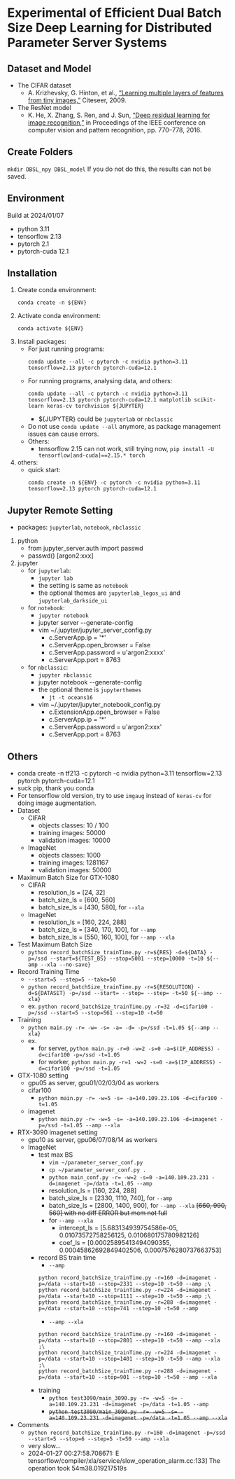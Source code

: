 # Experimental of Efficient Dual Batch Size Deep Learning for Distributed Parameter Server Systems
<!--
K. -W. Lu, P. Liu, D. -Y. Hong and J. -J. Wu, "Efficient Dual Batch Size Deep Learning for Distributed Parameter Server Systems," 2022 IEEE 46th Annual Computers, Software, and Applications Conference (COMPSAC), 2022, pp. 630-639, doi: [10.1109/COMPSAC54236.2022.00110](https://doi.org/10.1109/COMPSAC54236.2022.00110).
-->

## Dataset and Model
- The CIFAR dataset
    - A. Krizhevsky, G. Hinton, et al., [“Learning multiple layers of features from tiny images,”](https://www.cs.toronto.edu/~kriz/) Citeseer, 2009.
- The ResNet model
    - K. He, X. Zhang, S. Ren, and J. Sun, [“Deep residual learning for image recognition,”](https://doi.org/10.1109/CVPR.2016.90) in Proceedings of the IEEE conference on computer vision and pattern recognition, pp. 770–778, 2016.

## Create Folders
`mkdir DBSL_npy DBSL_model`
If you do not do this, the results can not be saved.

## Environment
Build at 2024/01/07
- python 3.11
- tensorflow 2.13
- pytorch 2.1
- pytorch-cuda 12.1

## Installation
1. Create conda environment:
    ```
    conda create -n ${ENV}
    ```
2. Activate conda environment:
    ```
    conda activate ${ENV}
    ```
3. Install packages:
    - For just running programs:
        ```
        conda update --all -c pytorch -c nvidia python=3.11 tensorflow=2.13 pytorch pytorch-cuda=12.1
        ```
    - For running programs, analysing data, and others:
        ```
        conda update --all -c pytorch -c nvidia python=3.11 tensorflow=2.13 pytorch pytorch-cuda=12.1 matplotlib scikit-learn keras-cv torchvision ${JUPYTER}
        ```
        - ${JUPYTER} could be `jupyterlab` or `nbclassic`
    - Do not use `conda update --all` anymore, as package management issues can cause errors.
    - Others:
        - tensorflow 2.15 can not work, still trying now, `pip install -U tensorflow[and-cuda]==2.15.* torch`
4. others:
    - quick start:
        ```
        conda create -n ${ENV} -c pytorch -c nvidia python=3.11 tensorflow=2.13 pytorch pytorch-cuda=12.1
        ```

## Jupyter Remote Setting
- packages: `jupyterlab`, `notebook`, `nbclassic`
1. python
    - from jupyter_server.auth import passwd
    - passwd()
        [argon2:xxx]
2. jupyter
    - for `jupyterlab`:
        - `jupyter lab`
        - the setting is same as `notebook`
        - the optional themes are `jupyterlab_legos_ui` and `jupyterlab_darkside_ui`
    - for `notebook`:
        - `jupyter notebook`
        - jupyter server --generate-config
        - vim ~/.jupyter/jupyter_server_config.py
            - c.ServerApp.ip = '*'
            - c.ServerApp.open_browser = False
            - c.ServerApp.password = u'argon2:xxxx'
            - c.ServerApp.port = 8763
    - for `nbclassic`:
        - `jupyter nbclassic`
        - jupyter notebook --generate-config
        - the optional theme is `jupyterthemes`
            - `jt -t oceans16`
        - vim ~/.jupyter/jupyter_notebook_config.py
            - c.ExtensionApp.open_browser = False
            - c.ServerApp.ip = '*'
            - c.ServerApp.password = u'argon2:xxx'
            - c.ServerApp.port = 8763

## Others
- conda create -n tf213 -c pytorch -c nvidia python=3.11 tensorflow=2.13 pytorch pytorch-cuda=12.1
- suck pip, thank you conda
- For tensorflow old version, try to use `imgaug` instead of `keras-cv` for doing image augmentation.
- Dataset
    - CIFAR
        - objects classes: 10 / 100
        - training images: 50000
        - validation images: 10000
    - ImageNet
        - objects classes: 1000
        - training images: 1281167
        - validation images: 50000
- Maximum Batch Size for GTX-1080
    - CIFAR
        - resolution_ls = [24, 32]
        - batch_size_ls = [600, 560]
        - batch_size_ls = [430, 580], for `--xla`
    - ImageNet
        - resolution_ls = [160, 224, 288]
        - batch_size_ls = [340, 170, 100], for `--amp`
        - batch_size_ls = [550, 160, 100], for `--amp --xla`
- Test Maximum Batch Size
    - `python record_batchSize_trainTime.py -r=${RES} -d=${DATA} -p=/ssd --start=${TEST_BS} --stop=5001 --step=10000 -t=10 ${--amp --xla --no-save}`
- Record Training Time
    - `--start=5 --step=5 --take=50`
    - `python record_batchSize_trainTime.py -r=${RESOLUTION} -d=${DATASET} -p=/ssd --start= --stop= --step= -t=50 ${--amp --xla}`
    - ex. `python record_batchSize_trainTime.py -r=32 -d=cifar100 -p=/ssd --start=5 --stop=561 --step=10 -t=50`
- Training
    - `python main.py -r= -w= -s= -a= -d= -p=/ssd -t=1.05 ${--amp --xla}`
    - ex.
        - for server, `python main.py -r=0 -w=2 -s=0 -a=$(IP_ADDRESS) -d=cifar100 -p=/ssd -t=1.05`
        - for worker, `python main.py -r=1 -w=2 -s=0 -a=$(IP_ADDRESS) -d=cifar100 -p=/ssd -t=1.05`
- GTX-1080 setting
    - gpu05 as server, gpu01/02/03/04 as workers
    - cifar100
        - `python main.py -r= -w=5 -s= -a=140.109.23.106 -d=cifar100 -t=1.05`
    - imagenet
        - `python main.py -r= -w=5 -s= -a=140.109.23.106 -d=imagenet -p=/ssd -t=1.05 --amp --xla`
- RTX-3090 imagenet setting
    - gpu10 as server, gpu06/07/08/14 as workers
    - ImageNet
        - test max BS
            - `vim ~/parameter_server_conf.py`
            - `cp ~/parameter_server_conf.py .`
            - `python main_conf.py -r= -w=2 -s=0 -a=140.109.23.231 -d=imagenet -p=/data -t=1.05 --amp`
            - resolution_ls = [160, 224, 288]
            - batch_size_ls = [2330, 1110, 740], for `--amp`
            - batch_size_ls = [2800, 1400, 900], for `--amp --xla` ~~[660, 990, 560] with no diff ERROR but mem not full~~
            - for `--amp --xla`
                - intercept_ls = [5.683134939754586e-05, 0.01073572758256125, 0.010680175780982126]
                - coef_ls = [0.00025895413494090355, 0.00045862692849402506, 0.0007576280737663753]
        - record BS train time
            - `--amp`
            ```
            python record_batchSize_trainTime.py -r=160 -d=imagenet -p=/data --start=10 --stop=2331 --step=10 -t=50 --amp ;\
            python record_batchSize_trainTime.py -r=224 -d=imagenet -p=/data --start=10 --stop=1111 --step=10 -t=50 --amp ;\
            python record_batchSize_trainTime.py -r=288 -d=imagenet -p=/data --start=10 --stop=741 --step=10 -t=50 --amp
            ```
            - `--amp --xla`
            ```
            python record_batchSize_trainTime.py -r=160 -d=imagenet -p=/data --start=10 --stop=2801 --step=10 -t=50 --amp --xla ;\
            python record_batchSize_trainTime.py -r=224 -d=imagenet -p=/data --start=10 --stop=1401 --step=10 -t=50 --amp --xla ;\
            python record_batchSize_trainTime.py -r=288 -d=imagenet -p=/data --start=10 --stop=901 --step=10 -t=50 --amp --xla
            ```
        - training
            - `python test3090/main_3090.py -r= -w=5 -s= -a=140.109.23.231 -d=imagenet -p=/data -t=1.05 --amp`
            - ~~`python test3090/main_3090.py -r= -w=5 -s= -a=140.109.23.231 -d=imagenet -p=/data -t=1.05 --amp --xla`~~
- Comments
    - `python record_batchSize_trainTime.py -r=160 -d=imagenet -p=/ssd --start=5 --stop=6 --step=5 -t=50 --amp --xla`
    - very slow...
    - 2024-01-27 00:27:58.708671: E tensorflow/compiler/xla/service/slow_operation_alarm.cc:133] The operation took 54m38.019217519s

